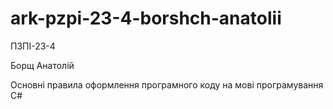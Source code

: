 # ark-pzpi-23-4-borshch-anatolii

ПЗПІ-23-4

Борщ Анатолій

Основні правила оформлення програмного коду на мові програмування C#
